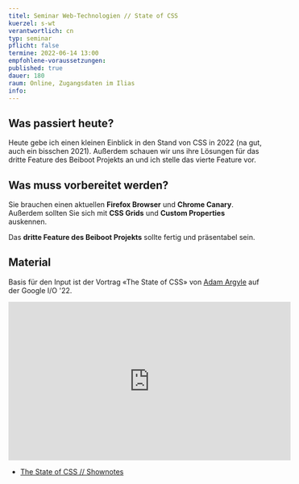 ```yaml
---
titel: Seminar Web-Technologien // State of CSS
kuerzel: s-wt
verantwortlich: cn
typ: seminar
pflicht: false
termine: 2022-06-14 13:00
empfohlene-voraussetzungen: 
published: true
dauer: 180
raum: Online, Zugangsdaten im Ilias
info: 
---
```


## Was passiert heute?
Heute gebe ich einen kleinen Einblick in den Stand von CSS in 2022 (na gut, auch ein bisschen 2021). Außerdem schauen wir uns ihre Lösungen für das dritte Feature des Beiboot Projekts an und ich stelle das vierte Feature vor.

## Was muss vorbereitet werden?
Sie brauchen einen aktuellen **Firefox Browser** und **Chrome Canary**. Außerdem sollten Sie sich mit **CSS Grids** und **Custom Properties** auskennen. 

Das **dritte Feature des Beiboot Projekts** sollte fertig und präsentabel sein.

## Material

Basis für den Input ist der Vortrag «The State of CSS» von [Adam Argyle](https://web.dev/authors/adamargyle/) auf der Google I/O '22.

<iframe width="560" height="315" src="https://www.youtube.com/embed/Xy9ZXRRgpLk" title="YouTube video player" frameborder="0" allow="accelerometer; autoplay; clipboard-write; encrypted-media; gyroscope; picture-in-picture" allowfullscreen></iframe>

- [The State of CSS // Shownotes](https://web.dev/state-of-css-2022/)

